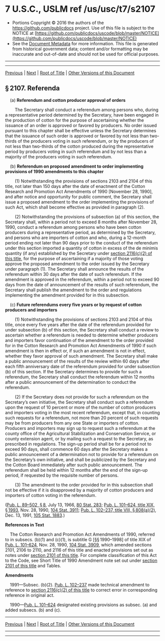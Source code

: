 ---
---

# 7 U.S.C., USLM ref /us/usc/t7/s2107

* Portions Copyright © 2016 the authors of the https://github.com/publicdocs project.
  Use of this file is subject to the NOTICE at [https://github.com/publicdocs/uscode/blob/master/NOTICE](https://github.com/publicdocs/uscode/blob/master/NOTICE)
* See the [Document Metadata](././../../../..//README.md) for more information.
  This file is generated from historical government data; content and/or formatting may be inaccurate and out-of-date and should not be used for official purposes.

----------
----------

[Previous](./../../../..//us/usc/t7/ch53/m__us_usc_t7_s2106.md) | [Next](./../../../..//us/usc/t7/ch53/m__us_usc_t7_s2108.md) | [Root of Title](./../../../../) | [Other Versions of this Document](https://publicdocs.github.io/go/links?ns=uslm&ref=%2Fus%2Fusc%2Ft7%2Fs2107)

## § 2107. Referenda

    (a) __Referendum and cotton producer approval of orders__ 

        The Secretary shall conduct a referendum among persons who, during a representative period determined by the Secretary, have been engaged in the production of cotton for the purpose of ascertaining whether the issuance of an order is approved or favored by producers. No order issued pursuant to this chapter shall be effective unless the Secretary determines that the issuance of such order is approved or favored by not less than two-thirds of the producers voting in such referendum, or by the producers of not less than two-thirds of the cotton produced during the representative period by producers voting in such referendum and by not less than a majority of the producers voting in such referendum.

    (b) __Referendum on proposed amendment to order implementing provisions of 1990 amendments to this chapter__ 

        (1) Notwithstanding the provisions of sections 2103 and 2104 of this title, not later than 150 days after the date of enactment of the Cotton Research and Promotion Act Amendments of 1990 \[November 28, 1990\], and after notice and opportunity for public comment, the Secretary shall issue a proposed amendment to the order implementing the provisions of such Act, which shall become effective as provided in paragraph (2).

        (2) Notwithstanding the provisions of subsection (a) of this section, the Secretary shall, within a period not to exceed 8 months after November 28, 1990, conduct a referendum among persons who have been cotton producers during a representative period, as determined by the Secretary, and persons who are importers of cotton and who, during a 12-month period ending not later than 90 days prior to the conduct of the referendum under this section imported a quantity of cotton in excess of the de minimis quantity (if any) established by the Secretary under [section 2116(c)(2) of this title][/us/usc/t7/s2116/c/2], for the purpose of ascertaining if a majority of those voting approve the proposed amendment to the order issued by the Secretary under paragraph (1). The Secretary shall announce the results of the referendum within 30 days after the date of such referendum. If the amendment is approved in the referendum, within a period not to exceed 90 days from the date of announcement of the results of such referendum, the Secretary shall publish the amendment to the order and regulations implementing the amendment provided for in this subsection.

    (c) __Future referendums every five years or by request of cotton producers and importers__ 

        (1) Notwithstanding the provisions of sections 2103 and 2104 of this title, once every five years after the date of the referendum provided for under subsection (b) of this section, the Secretary shall conduct a review to ascertain whether a referendum is needed to determine whether producers and importers favor continuation of the amendment to the order provided for in the Cotton Research and Promotion Act Amendments of 1990 if such amendment is then in effect or, if such an amendment is not in effect, whether they favor approval of such amendment. The Secretary shall make a public announcement of the results of the review within 60 days after each fifth anniversary date of the referendum provided for under subsection (b) of this section. If the Secretary determines to provide for such a referendum, the Secretary shall conduct the referendum within 12 months after a public announcement of the determination to conduct the referendum.

        (2) If the Secretary does not provide for such a referendum on the Secretary’s own initiative, the Secretary shall conduct such a referendum upon the request of 10 percent or more of the number of cotton producers and importers voting in the most recent referendum, except that, in counting such requests for a referendum, not more than 20 percent of such requests may be from producers from any one State or importers of cotton. Producers and importers may sign up to request such a referendum at the county office of the Agricultural Stabilization and Conservation Service, or county extension agent, or by mailing such a request to the Secretary, as prescribed in regulations. The sign-up period shall be for a period not to exceed 90 days, shall commence 60 days after the Secretary makes a public announcement of a determination not to provide for a referendum on the Secretary’s own initiative, and shall be publicized by the Secretary and the Cotton Board immediately after such public announcement. The referendum shall be held within 12 months after the end of the sign-up period, if requested by the requisite number of persons.

        (3) The amendment to the order provided for in this subsection shall not be effective if it is disapproved by a majority of cotton producers and importers of cotton voting in the referendum.

([Pub. L. 89–502, § 8][/us/pl/89/502/s8], July 13, 1966, [80 Stat. 283][/us/stat/80/283]; [Pub. L. 101–624, title XIX, § 1993][/us/pl/101/624/s1993], Nov. 28, 1990, [104 Stat. 3911][/us/stat/104/3911]; [Pub. L. 102–237, title VIII, § 808(a)(2)][/us/pl/102/237/s808/a/2], Dec. 13, 1991, [105 Stat. 1883][/us/stat/105/1883].)

 __References in Text__ 

    The Cotton Research and Promotion Act Amendments of 1990, referred to in subsecs. (b)(1) and (c)(1), is subtitle G \[§§ 1990–1998\] of title XIX of [Pub. L. 101–624][/us/pl/101/624], Nov. 28, 1990, [104 Stat. 3909][/us/stat/104/3909], which amended sections 2101, 2106 to 2110, and 2116 of this title and enacted provisions set out as notes under [section 2101 of this title][/us/usc/t7/s2101]. For complete classification of this Act to the Code, see Short Title of 1990 Amendment note set out under [section 2101 of this title][/us/usc/t7/s2101] and Tables.

 __Amendments__ 

    1991—Subsec. (b)(2). [Pub. L. 102–237][/us/pl/102/237] made technical amendment to reference to [section 2116(c)(2) of this title][/us/usc/t7/s2116/c/2] to correct error in corresponding reference in original act.

    1990—[Pub. L. 101–624][/us/pl/101/624] designated existing provisions as subsec. (a) and added subsecs. (b) and (c).

----------

[Previous](./../../../..//us/usc/t7/ch53/m__us_usc_t7_s2106.md) | [Next](./../../../..//us/usc/t7/ch53/m__us_usc_t7_s2108.md) | [Root of Title](./../../../../) | [Other Versions of this Document](https://publicdocs.github.io/go/links?ns=uslm&ref=%2Fus%2Fusc%2Ft7%2Fs2107)

----------
----------

[/us/usc/t7/s2116/c/2]: https://publicdocs.github.io/go/links?ns=uslm&ref=%2Fus%2Fusc%2Ft7%2Fs2116%2Fc%2F2
[/us/pl/89/502/s8]: https://publicdocs.github.io/go/links?ns=uslm&ref=%2Fus%2Fpl%2F89%2F502%2Fs8
[/us/stat/80/283]: https://publicdocs.github.io/go/links?ns=uslm&ref=%2Fus%2Fstat%2F80%2F283
[/us/pl/101/624/s1993]: https://publicdocs.github.io/go/links?ns=uslm&ref=%2Fus%2Fpl%2F101%2F624%2Fs1993
[/us/stat/104/3911]: https://publicdocs.github.io/go/links?ns=uslm&ref=%2Fus%2Fstat%2F104%2F3911
[/us/pl/102/237/s808/a/2]: https://publicdocs.github.io/go/links?ns=uslm&ref=%2Fus%2Fpl%2F102%2F237%2Fs808%2Fa%2F2
[/us/stat/105/1883]: https://publicdocs.github.io/go/links?ns=uslm&ref=%2Fus%2Fstat%2F105%2F1883
[/us/pl/101/624]: https://publicdocs.github.io/go/links?ns=uslm&ref=%2Fus%2Fpl%2F101%2F624
[/us/stat/104/3909]: https://publicdocs.github.io/go/links?ns=uslm&ref=%2Fus%2Fstat%2F104%2F3909
[/us/usc/t7/s2101]: https://publicdocs.github.io/go/links?ns=uslm&ref=%2Fus%2Fusc%2Ft7%2Fs2101
[/us/usc/t7/s2101]: https://publicdocs.github.io/go/links?ns=uslm&ref=%2Fus%2Fusc%2Ft7%2Fs2101
[/us/pl/102/237]: https://publicdocs.github.io/go/links?ns=uslm&ref=%2Fus%2Fpl%2F102%2F237
[/us/usc/t7/s2116/c/2]: https://publicdocs.github.io/go/links?ns=uslm&ref=%2Fus%2Fusc%2Ft7%2Fs2116%2Fc%2F2
[/us/pl/101/624]: https://publicdocs.github.io/go/links?ns=uslm&ref=%2Fus%2Fpl%2F101%2F624



